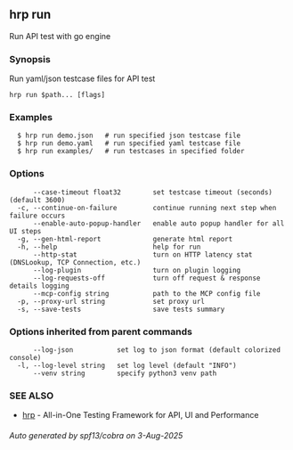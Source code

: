 ## hrp run

Run API test with go engine

### Synopsis

Run yaml/json testcase files for API test

```
hrp run $path... [flags]
```

### Examples

```
  $ hrp run demo.json	# run specified json testcase file
  $ hrp run demo.yaml	# run specified yaml testcase file
  $ hrp run examples/	# run testcases in specified folder
```

### Options

```
      --case-timeout float32        set testcase timeout (seconds) (default 3600)
  -c, --continue-on-failure         continue running next step when failure occurs
      --enable-auto-popup-handler   enable auto popup handler for all UI steps
  -g, --gen-html-report             generate html report
  -h, --help                        help for run
      --http-stat                   turn on HTTP latency stat (DNSLookup, TCP Connection, etc.)
      --log-plugin                  turn on plugin logging
      --log-requests-off            turn off request & response details logging
      --mcp-config string           path to the MCP config file
  -p, --proxy-url string            set proxy url
  -s, --save-tests                  save tests summary
```

### Options inherited from parent commands

```
      --log-json           set log to json format (default colorized console)
  -l, --log-level string   set log level (default "INFO")
      --venv string        specify python3 venv path
```

### SEE ALSO

* [hrp](hrp.md)	 - All-in-One Testing Framework for API, UI and Performance

###### Auto generated by spf13/cobra on 3-Aug-2025
